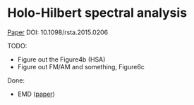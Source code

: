 # Holo-Hilbert spectral analysis
[Paper](https://www.researchgate.net/publication/297661784_On_Holo-Hilbert_spectral_analysis_a_full_informational_spectral_representation_for_nonlinear_and_non-stationary_data) DOI: 10.1098/rsta.2015.0206

TODO:
* Figure out the Figure4b (HSA)
* Figure out FM/AM and something, Figure6c
   

Done:
* EMD ([paper](https://www.researchgate.net/publication/221534245_Empirical_Mode_Decomposition_-_an_introduction))

